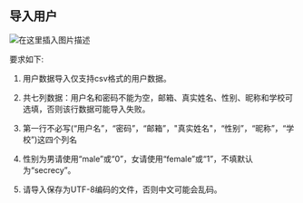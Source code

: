 ## 导入用户

![在这里插入图片描述](https://img-blog.csdnimg.cn/338bf9db257844a1b32a4ff54c6528f6.png?x-oss-process=image/watermark,type_ZHJvaWRzYW5zZmFsbGJhY2s,shadow_50,text_Q1NETiBASGltaXRfWkg=,size_20,color_FFFFFF,t_70,g_se,x_16)



要求如下:

1. 用户数据导入仅支持csv格式的用户数据。

2. 共七列数据：用户名和密码不能为空，邮箱、真实姓名、性别、昵称和学校可选填，否则该行数据可能导入失败。

3. 第一行不必写(“用户名”，“密码”，“邮箱”，"真实姓名"，“性别”，“昵称”，“学校”)这四个列名

4. 性别为男请使用“male”或“0”，女请使用“female”或“1”，不填默认为“secrecy”。

5. 请导入保存为UTF-8编码的文件，否则中文可能会乱码。

